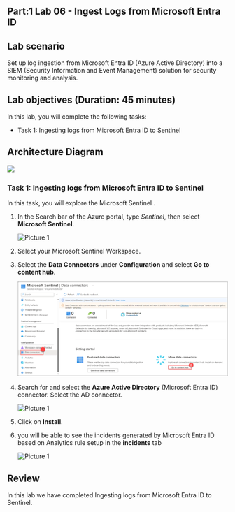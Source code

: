 ## Part:1 Lab 06 - Ingest Logs from Microsoft Entra ID

## Lab scenario
Set up log ingestion from Microsoft Entra ID (Azure Active Directory) into a SIEM (Security Information and Event Management) solution for security monitoring and analysis.

## Lab objectives (Duration: 45 minutes)
In this lab, you will complete the following tasks:
- Task 1: Ingesting logs from Microsoft Entra ID to Sentinel

## Architecture Diagram

   ![](../media/lab08.png)

### Task 1: Ingesting logs from Microsoft Entra ID to Sentinel 

In this task, you will explore the Microsoft Sentinel .

1. In the Search bar of the Azure portal, type *Sentinel*, then select **Microsoft Sentinel**.

     ![Picture 1](../media/image_7.png)

2. Select your Microsoft Sentinel Workspace.

3. Select the **Data Connectors** under **Configuration** and select **Go to content hub**.

     ![Picture 1](../media/image_44.png)

5. Search for and select the **Azure Active Directory** (Microsoft Entra ID) connector. Select the AD connector.

   ![Picture 1](../media/Sentinel_Azure_ad_Connector_install.png)

6. Click on **Install**.

7. you will be able to see the incidents generated by Microsoft Entra ID based on Analytics rule setup in the **incidents** tab

   ![Picture 1](../media/Sentinel_course_incidents_3.png)

## Review
In this lab we have completed Ingesting logs from Microsoft Entra ID to Sentinel.
